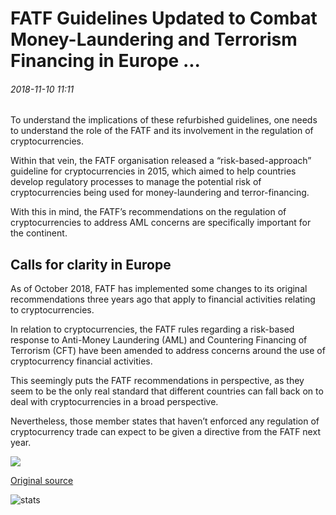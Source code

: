 # FATF Guidelines Updated to Combat Money-Laundering and Terrorism Financing in Europe ...

###### 2018-11-10 11:11

To understand the implications of these refurbished guidelines, one needs to understand the role of the FATF and its involvement in the regulation of cryptocurrencies.

Within that vein, the FATF organisation released a “risk-based-approach” guideline for cryptocurrencies in 2015, which aimed to help countries develop regulatory processes to manage the potential risk of cryptocurrencies being used for money-laundering and terror-financing.

With this in mind, the FATF’s recommendations on the regulation of cryptocurrencies to address AML concerns are specifically important for the continent.

## Calls for clarity in Europe

As of October 2018, FATF has implemented some changes to its original recommendations three years ago that apply to financial activities relating to cryptocurrencies.

In relation to cryptocurrencies, the FATF rules regarding a risk-based response to Anti-Money Laundering (AML) and Countering Financing of Terrorism (CFT) have been amended to address concerns around the use of cryptocurrency financial activities.

This seemingly puts the FATF recommendations in perspective, as they seem to be the only real standard that different countries can fall back on to deal with cryptocurrencies in a broad perspective.

Nevertheless, those member states that haven’t enforced any regulation of cryptocurrency trade can expect to be given a directive from the FATF next year.

![](https://s3.cointelegraph.com/storage/uploads/view/979ccedba0e7c5d5e920fa4860420e6b.png)

[Original source](https://cointelegraph.com/news/fatf-guidelines-updated-to-combat-money-laundering-and-terrorism-financing-in-europe)

![stats](https://c.statcounter.com/11760860/0/a89fa40b/1/ "stats")